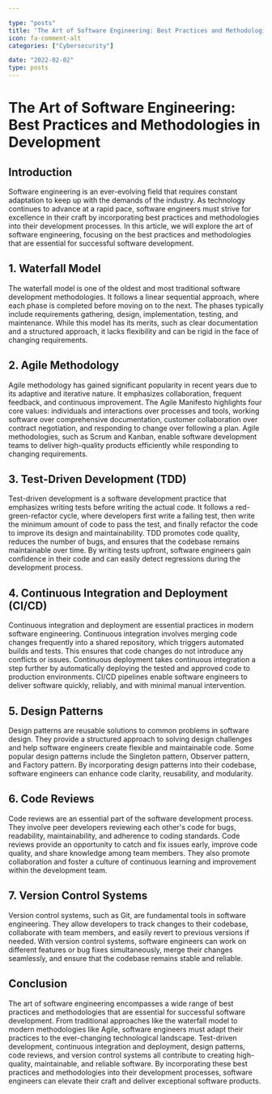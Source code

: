 ```yaml
---

type: "posts"
title: 'The Art of Software Engineering: Best Practices and Methodologies in Development'
icon: fa-comment-alt
categories: ["Cybersecurity"]

date: "2022-02-02"
type: posts
---
```





# The Art of Software Engineering: Best Practices and Methodologies in Development

## Introduction
Software engineering is an ever-evolving field that requires constant adaptation to keep up with the demands of the industry. As technology continues to advance at a rapid pace, software engineers must strive for excellence in their craft by incorporating best practices and methodologies into their development processes. In this article, we will explore the art of software engineering, focusing on the best practices and methodologies that are essential for successful software development.

## 1. Waterfall Model
The waterfall model is one of the oldest and most traditional software development methodologies. It follows a linear sequential approach, where each phase is completed before moving on to the next. The phases typically include requirements gathering, design, implementation, testing, and maintenance. While this model has its merits, such as clear documentation and a structured approach, it lacks flexibility and can be rigid in the face of changing requirements.

## 2. Agile Methodology
Agile methodology has gained significant popularity in recent years due to its adaptive and iterative nature. It emphasizes collaboration, frequent feedback, and continuous improvement. The Agile Manifesto highlights four core values: individuals and interactions over processes and tools, working software over comprehensive documentation, customer collaboration over contract negotiation, and responding to change over following a plan. Agile methodologies, such as Scrum and Kanban, enable software development teams to deliver high-quality products efficiently while responding to changing requirements.

## 3. Test-Driven Development (TDD)
Test-driven development is a software development practice that emphasizes writing tests before writing the actual code. It follows a red-green-refactor cycle, where developers first write a failing test, then write the minimum amount of code to pass the test, and finally refactor the code to improve its design and maintainability. TDD promotes code quality, reduces the number of bugs, and ensures that the codebase remains maintainable over time. By writing tests upfront, software engineers gain confidence in their code and can easily detect regressions during the development process.

## 4. Continuous Integration and Deployment (CI/CD)
Continuous integration and deployment are essential practices in modern software engineering. Continuous integration involves merging code changes frequently into a shared repository, which triggers automated builds and tests. This ensures that code changes do not introduce any conflicts or issues. Continuous deployment takes continuous integration a step further by automatically deploying the tested and approved code to production environments. CI/CD pipelines enable software engineers to deliver software quickly, reliably, and with minimal manual intervention.

## 5. Design Patterns
Design patterns are reusable solutions to common problems in software design. They provide a structured approach to solving design challenges and help software engineers create flexible and maintainable code. Some popular design patterns include the Singleton pattern, Observer pattern, and Factory pattern. By incorporating design patterns into their codebase, software engineers can enhance code clarity, reusability, and modularity.

## 6. Code Reviews
Code reviews are an essential part of the software development process. They involve peer developers reviewing each other's code for bugs, readability, maintainability, and adherence to coding standards. Code reviews provide an opportunity to catch and fix issues early, improve code quality, and share knowledge among team members. They also promote collaboration and foster a culture of continuous learning and improvement within the development team.

## 7. Version Control Systems
Version control systems, such as Git, are fundamental tools in software engineering. They allow developers to track changes to their codebase, collaborate with team members, and easily revert to previous versions if needed. With version control systems, software engineers can work on different features or bug fixes simultaneously, merge their changes seamlessly, and ensure that the codebase remains stable and reliable.

## Conclusion
The art of software engineering encompasses a wide range of best practices and methodologies that are essential for successful software development. From traditional approaches like the waterfall model to modern methodologies like Agile, software engineers must adapt their practices to the ever-changing technological landscape. Test-driven development, continuous integration and deployment, design patterns, code reviews, and version control systems all contribute to creating high-quality, maintainable, and reliable software. By incorporating these best practices and methodologies into their development processes, software engineers can elevate their craft and deliver exceptional software products.